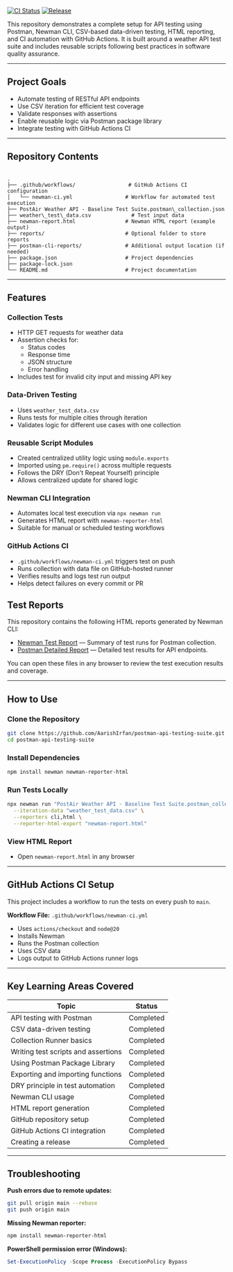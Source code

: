 

[![CI Status](https://github.com/AarishIrfan/postman-api-testing-suite/actions/workflows/newman-ci.yml/badge.svg)](https://github.com/AarishIrfan/postman-api-testing-suite/actions)
[![Release](https://img.shields.io/github/v/release/AarishIrfan/postman-api-testing-suite)](https://github.com/AarishIrfan/postman-api-testing-suite/releases)



This repository demonstrates a complete setup for API testing using Postman, Newman CLI, CSV-based data-driven testing, HTML reporting, and CI automation with GitHub Actions. It is built around a weather API test suite and includes reusable scripts following best practices in software quality assurance.

---

## Project Goals

- Automate testing of RESTful API endpoints
- Use CSV iteration for efficient test coverage
- Validate responses with assertions
- Enable reusable logic via Postman package library
- Integrate testing with GitHub Actions CI

---

## Repository Contents

```

.
├── .github/workflows/                 # GitHub Actions CI configuration
│   └── newman-ci.yml                 # Workflow for automated test execution
├── PostAir Weather API - Baseline Test Suite.postman\_collection.json
├── weather\_test\_data.csv             # Test input data
├── newman-report.html                # Newman HTML report (example output)
├── reports/                          # Optional folder to store reports
├── postman-cli-reports/              # Additional output location (if needed)
├── package.json                      # Project dependencies
├── package-lock.json
└── README.md                         # Project documentation

````

---

## Features

### Collection Tests
- HTTP GET requests for weather data
- Assertion checks for:
  - Status codes
  - Response time
  - JSON structure
  - Error handling
- Includes test for invalid city input and missing API key

### Data-Driven Testing
- Uses `weather_test_data.csv`
- Runs tests for multiple cities through iteration
- Validates logic for different use cases with one collection

### Reusable Script Modules
- Created centralized utility logic using `module.exports`
- Imported using `pm.require()` across multiple requests
- Follows the DRY (Don't Repeat Yourself) principle
- Allows centralized update for shared logic

### Newman CLI Integration
- Automates local test execution via `npx newman run`
- Generates HTML report with `newman-reporter-html`
- Suitable for manual or scheduled testing workflows

### GitHub Actions CI
- `.github/workflows/newman-ci.yml` triggers test on push
- Runs collection with data file on GitHub-hosted runner
- Verifies results and logs test run output
- Helps detect failures on every commit or PR

## Test Reports

This repository contains the following HTML reports generated by Newman CLI:

- [Newman Test Report](newman-report.html) — Summary of test runs for Postman collection.
- [Postman Detailed Report](reports/postman_report.html) — Detailed test results for API endpoints.

You can open these files in any browser to review the test execution results and coverage.


---

## How to Use

### Clone the Repository
```bash
git clone https://github.com/AarishIrfan/postman-api-testing-suite.git
cd postman-api-testing-suite
````

### Install Dependencies

```bash
npm install newman newman-reporter-html
```

### Run Tests Locally

```bash
npx newman run "PostAir Weather API - Baseline Test Suite.postman_collection.json" \
  --iteration-data "weather_test_data.csv" \
  --reporters cli,html \
  --reporter-html-export "newman-report.html"
```

### View HTML Report

* Open `newman-report.html` in any browser

---

## GitHub Actions CI Setup

This project includes a workflow to run the tests on every push to `main`.

**Workflow File:** `.github/workflows/newman-ci.yml`

* Uses `actions/checkout` and `node@20`
* Installs Newman
* Runs the Postman collection
* Uses CSV data
* Logs output to GitHub Actions runner logs

---

## Key Learning Areas Covered

| Topic                               | Status    |
| ----------------------------------- | --------- |
| API testing with Postman            | Completed |
| CSV data-driven testing             | Completed |
| Collection Runner basics            | Completed |
| Writing test scripts and assertions | Completed |
| Using Postman Package Library       | Completed |
| Exporting and importing functions   | Completed |
| DRY principle in test automation    | Completed |
| Newman CLI usage                    | Completed |
| HTML report generation              | Completed |
| GitHub repository setup             | Completed |
| GitHub Actions CI integration       | Completed |
| Creating a release                  | Completed |

---

## Troubleshooting

**Push errors due to remote updates:**

```bash
git pull origin main --rebase
git push origin main
```

**Missing Newman reporter:**

```bash
npm install newman-reporter-html
```

**PowerShell permission error (Windows):**

```powershell
Set-ExecutionPolicy -Scope Process -ExecutionPolicy Bypass
